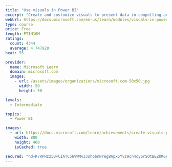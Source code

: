 ```yaml
---
title: "Use visuals in Power BI"
excerpt: "Create and customize visuals to present data in compelling and insightful ways."
webUrl: https://docs.microsoft.com/en-us/learn/modules/visuals-in-power-bi/
type: course
price: Free
length: PT1H16M
ratings:
  count: 4344
  average: 4.747928
heat: 55

provider:
  name: Microsoft Learn
  domain: microsoft.com
  images:
    - url: /assets/images/organizations/microsoft.com-50x50.jpg
      width: 50
      height: 50

levels:
  - Intermediate

topics:
  - Power BI

images:
  - url: https://docs.microsoft.com/learn/achievements/create-visuals-power-bi-desktop-social.png
    width: 800
    height: 400
    isCached: true

secured: "hd+K7RPHzz5Q+CIATC56VWMvJJshobnNreg8Apx5Yvz9cn4cy6rSOtBEZKKGK1x3xAb9QZncFWmvRyh9cbzFudXUt37ux21uqvkVwoS2CVPBtdROPlAyNQ5jkjS/FqfwgbGwMj7Bdm3gm72umj7I3B3q88QtL/IDHw+0eIOOxFamfwypuJjuDUiLlVjadN/BLxV4vnYS+eJfUEXQtaQertNhLc4cyawR47SfSU2y9wSYy1bHQXBLXh686TRxLc+zfM1rNcMRlGGOq5QlqtIhay4nD19xBHDprOpf9aUpQBipKs2oX3rX/RmihY2AJkkqKUxP7ij1w9MHR+mfWY8UTaHkK8muF6+1oR243n6yrTaIhPy6gBTpP/hKnSITMqaawwFpSXNdrm5usOIPvm3ieMupfgqFJ36uMg3fZOFppeQ=;0I7AwqtmWNxN0iX7rdiplg=="
---
```


